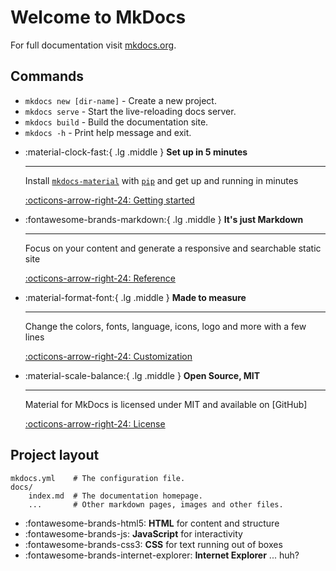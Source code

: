 # Welcome to MkDocs

For full documentation visit [mkdocs.org](https://www.mkdocs.org).

## Commands

- `mkdocs new [dir-name]` - Create a new project.
- `mkdocs serve` - Start the live-reloading docs server.
- `mkdocs build` - Build the documentation site.
- `mkdocs -h` - Print help message and exit.

<div class="grid cards" markdown>

- :material-clock-fast:{ .lg .middle } **Set up in 5 minutes**

  ---

  Install [`mkdocs-material`](#) with [`pip`](#) and get up
  and running in minutes

  [:octicons-arrow-right-24: Getting started](#)

- :fontawesome-brands-markdown:{ .lg .middle } **It's just Markdown**

  ---

  Focus on your content and generate a responsive and searchable static site

  [:octicons-arrow-right-24: Reference](#)

- :material-format-font:{ .lg .middle } **Made to measure**

  ---

  Change the colors, fonts, language, icons, logo and more with a few lines

  [:octicons-arrow-right-24: Customization](#)

- :material-scale-balance:{ .lg .middle } **Open Source, MIT**

  ---

  Material for MkDocs is licensed under MIT and available on [GitHub]

  [:octicons-arrow-right-24: License](#)

</div>

## Project layout

    mkdocs.yml    # The configuration file.
    docs/
        index.md  # The documentation homepage.
        ...       # Other markdown pages, images and other files.

<div class="grid cards" markdown>

- :fontawesome-brands-html5: **HTML** for content and structure
- :fontawesome-brands-js: **JavaScript** for interactivity
- :fontawesome-brands-css3: **CSS** for text running out of boxes
- :fontawesome-brands-internet-explorer: **Internet Explorer** ... huh?

</div>
